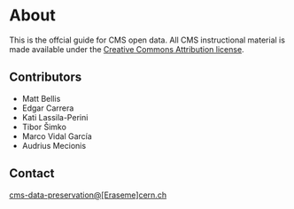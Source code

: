 # About

This is the offcial guide for CMS open data.  All CMS instructional material is made available under the [Creative Commons Attribution license](https://creativecommons.org/licenses/by/4.0/).

## Contributors

- Matt Bellis
- Edgar Carrera
- Kati Lassila-Perini
- Tibor Šimko
- Marco Vidal García
- Audrius Mecionis

## Contact

[cms-data-preservation@[Eraseme]cern.ch](cms-data-preservation@[Eraseme]cern.ch)
